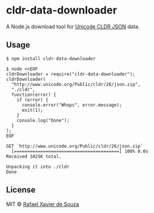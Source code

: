 # cldr-data-downloader

A Node.js download tool for [Unicode CLDR JSON][] data.

[Unicode CLDR JSON]: http://cldr.unicode.org/index/cldr-spec/json

## Usage

    $ npm install cldr-data-downloader

    $ node <<EOF
    cldrDownloader = require("cldr-data-downloader");
    cldrDownloader(
      "http://www.unicode.org/Public/cldr/26/json.zip",
      "./cldr",
      function(error) {
        if (error) {
          console.error("Whops", error.message);
          exit(1);
        }
        console.log("Done");
      }
    );
    EOF

    GET `http://www.unicode.org/Public/cldr/26/json.zip`
      [========================================] 100% 0.0s
    Received 3425K total.
    
    Unpacking it into ./cldr
    Done


## License

MIT © [Rafael Xavier de Souza](http://rafael.xavier.blog.br)

